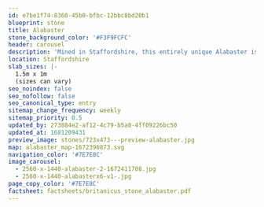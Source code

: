 ```yaml
---
id: e7be1f74-8360-45b0-bfbc-12bbc8bd20b1
blueprint: stone
title: Alabaster
stone_background_color: '#F3F9FCFC'
header: carousel
description: 'Mined in Staffordshire, this entirely unique Alabaster is a rare form of gypsum which has been used in this country for sculpture and decorative work for at least eight centuries. Exquisite translucent tones of pale bluey grey with light brown veining make this stone a true British gem.'
location: Staffordshire
slab_sizes: |-
  1.5m x 1m
  (sizes can vary)
seo_noindex: false
seo_nofollow: false
seo_canonical_type: entry
sitemap_change_frequency: weekly
sitemap_priority: 0.5
updated_by: 273884e2-af12-4c79-b5a0-4ff09226bc50
updated_at: 1681209431
preview_image: stones/723x473---preview-alabaster.jpg
map: alabaster_map-1672396873.svg
navigation_color: '#7E7E8C'
image_carousel:
  - 2560-x-1440-alabaster-2-1672411708.jpg
  - 2560-x-1440-alabasterx6-v1-.jpg
page_copy_color: '#7E7E8C'
factsheet: factsheets/britanicus_stone_alabaster.pdf
---
```

